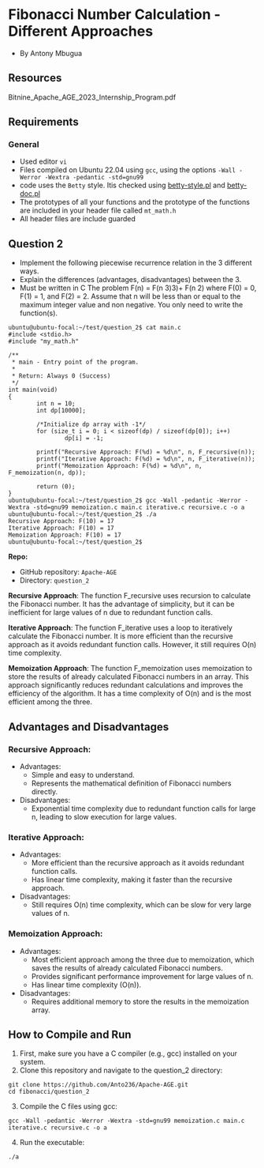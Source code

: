 Fibonacci Number Calculation - Different Approaches
===================================================
- By Antony Mbugua

Resources
---------
Bitnine_Apache_AGE_2023_Internship_Program.pdf

Requirements
------------

### General
-    Used editor `vi`
-    Files compiled on Ubuntu 22.04 using `gcc`, using the options `-Wall -Werror -Wextra -pedantic -std=gnu99`
-    code uses the `Betty` style. Itis checked using [betty-style.pl](https://github.com/holbertonschool/Betty/blob/master/betty-style.pl "betty-style.pl") and [betty-doc.pl](https://github.com/holbertonschool/Betty/blob/master/betty-doc.pl "betty-doc.pl")
-    The prototypes of all your functions and the prototype of the functions are included in your header file called `mt_math.h`
-    All header files are include guarded

Question 2
----------

-    Implement the following piecewise recurrence relation in the 3 different ways.
-    Explain the differences (advantages, disadvantages) between the 3.
-    Must be written in C
The problem
F(n) = F(n
3)3)+ F(n 2) where F(0) = 0, F(1) = 1, and F(2) = 2.
Assume that n will be less than or equal to the maximum integer value and non
negative. You only need to
write the function(s).

```
ubuntu@ubuntu-focal:~/test/question_2$ cat main.c
#include <stdio.h>
#include "my_math.h"

/**
 * main - Entry point of the program.
 *
 * Return: Always 0 (Success)
 */
int main(void)
{
        int n = 10;
        int dp[10000];

        /*Initialize dp array with -1*/
        for (size_t i = 0; i < sizeof(dp) / sizeof(dp[0]); i++)
                dp[i] = -1;

        printf("Recursive Approach: F(%d) = %d\n", n, F_recursive(n));
        printf("Iterative Approach: F(%d) = %d\n", n, F_iterative(n));
        printf("Memoization Approach: F(%d) = %d\n", n, F_memoization(n, dp));

        return (0);
}
ubuntu@ubuntu-focal:~/test/question_2$ gcc -Wall -pedantic -Werror -Wextra -std=gnu99 memoization.c main.c iterative.c recursive.c -o a
ubuntu@ubuntu-focal:~/test/question_2$ ./a
Recursive Approach: F(10) = 17
Iterative Approach: F(10) = 17
Memoization Approach: F(10) = 17
ubuntu@ubuntu-focal:~/test/question_2$
```

**Repo:**

-    GitHub repository: `Apache-AGE`
-    Directory: `question_2`

**Recursive Approach**: The function F_recursive uses recursion to calculate the Fibonacci number. It has the advantage of simplicity, but it can be inefficient for large values of n due to redundant function calls.

**Iterative Approach**: The function F_iterative uses a loop to iteratively calculate the Fibonacci number. It is more efficient than the recursive approach as it avoids redundant function calls. However, it still requires O(n) time complexity.

**Memoization Approach**: The function F_memoization uses memoization to store the results of already calculated Fibonacci numbers in an array. This approach significantly reduces redundant calculations and improves the efficiency of the algorithm. It has a time complexity of O(n) and is the most efficient among the three.

## Advantages and Disadvantages

### Recursive Approach:

-   Advantages:
    -    Simple and easy to understand.
    -    Represents the mathematical definition of Fibonacci numbers directly.
-   Disadvantages:
    -    Exponential time complexity due to redundant function calls for large n, leading to slow execution for large values.

### Iterative Approach:

-   Advantages:
    -    More efficient than the recursive approach as it avoids redundant function calls.
    -    Has linear time complexity, making it faster than the recursive approach.
-   Disadvantages:
    -    Still requires O(n) time complexity, which can be slow for very large values of n.

### Memoization Approach:

-   Advantages:
    -    Most efficient approach among the three due to memoization, which saves the results of already calculated Fibonacci numbers.
    -    Provides significant performance improvement for large values of n.
    -    Has linear time complexity (O(n)).
-   Disadvantages:
    -    Requires additional memory to store the results in the memoization array.

How to Compile and Run
----------------------

1.  First, make sure you have a C compiler (e.g., gcc) installed on your system.
2.  Clone this repository and navigate to the question_2 directory:

```
git clone https://github.com/Anto236/Apache-AGE.git
cd fibonacci/question_2
```

3.  Compile the C files using gcc:

```
gcc -Wall -pedantic -Werror -Wextra -std=gnu99 memoization.c main.c iterative.c recursive.c -o a
```

4.  Run the executable:

```
./a
```
